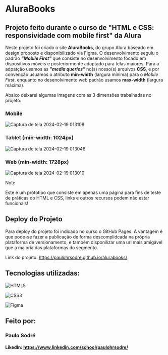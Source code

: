 # AluraBooks

## Projeto feito durante o curso de "HTML e CSS: responsividade com mobile first" da Alura
Neste projeto foi criado o site **AluraBooks**, do grupo Alura baseado em design proposto e disponibilizado via Figma. O desenvolvimento seguiu o padrão ***"Mobile First"*** que consiste no desenvolvimento focado em dispositivos móveis e posteriormente adaptado para telas maiores. Para a adpatção usamos as ***"media queries"*** no(s) nosso(s) arquivos **CSS**, e por convenção usuamos o atributo **min-width** (largura mínima) para o *Mobile First*, enquanto no desenolvimento web padrão usamos **max-width** (largura máxima).

Abaixo deixarei algumas imagens com as 3 dimensões trabalhadas no projeto:
### Mobile
![Captura de tela 2024-02-19 013108](https://github.com/paulohrsodre/alurabooks/assets/31263324/b7bfc544-27c6-48bc-a240-258597ba2cb4)

### Tablet (min-width: 1024px)
![Captura de tela 2024-02-19 013046](https://github.com/paulohrsodre/alurabooks/assets/31263324/e5736103-e943-49a0-a025-6baa717ede4f)

### Web (min-width: 1728px)
![Captura de tela 2024-02-19 013010](https://github.com/paulohrsodre/alurabooks/assets/31263324/f2d28d99-0706-4ede-bee8-eb86c1862367)

> [!NOTE]
> 
> Este é um prótotipo que consiste em apenas uma página para fins de teste de práticas do HTML e CSS, links e outros recursos podem não estar funcionais!

## Deploy do Projeto
Para deploy do projeto foi indicado no curso o GitHub Pages. A vantagem é que pode-se fazer a publicação de forma descomplidcada na própria plataforma de versionamento, e também disponilizar uma url mais amigável que a maioria das plataformas do segmento.

Link do projeto: https://paulohrsodre.github.io/alurabooks/

## Tecnologias utilizadas:

![HTML5](https://a11ybadges.com/badge?logo=html5)

![CSS3](https://a11ybadges.com/badge?logo=css3)

![Figma](https://a11ybadges.com/badge?logo=figma)

## Feito por:
### Paulo Sodré
#### LikedIn: https://www.linkedin.com/school/paulohrsodre/
